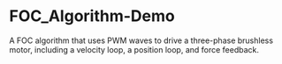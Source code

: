 # FOC_Algorithm-Demo
A FOC algorithm that uses PWM waves to drive a three-phase brushless motor, including a velocity loop, a position loop, and force feedback.
